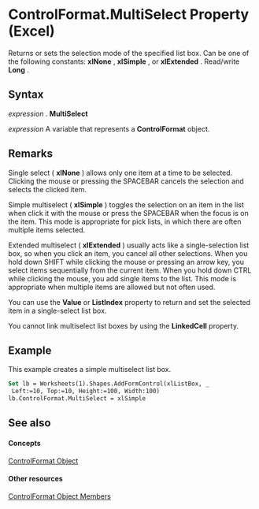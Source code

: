 
# ControlFormat.MultiSelect Property (Excel)

Returns or sets the selection mode of the specified list box. Can be one of the following constants:  **xlNone** , **xlSimple** , or **xlExtended** . Read/write **Long** .


## Syntax

 _expression_ . **MultiSelect**

 _expression_ A variable that represents a **ControlFormat** object.


## Remarks

Single select ( **xlNone** ) allows only one item at a time to be selected. Clicking the mouse or pressing the SPACEBAR cancels the selection and selects the clicked item.

Simple multiselect ( **xlSimple** ) toggles the selection on an item in the list when click it with the mouse or press the SPACEBAR when the focus is on the item. This mode is appropriate for pick lists, in which there are often multiple items selected.

Extended multiselect ( **xlExtended** ) usually acts like a single-selection list box, so when you click an item, you cancel all other selections. When you hold down SHIFT while clicking the mouse or pressing an arrow key, you select items sequentially from the current item. When you hold down CTRL while clicking the mouse, you add single items to the list. This mode is appropriate when multiple items are allowed but not often used.

You can use the  **Value** or **ListIndex** property to return and set the selected item in a single-select list box.

You cannot link multiselect list boxes by using the  **LinkedCell** property.


## Example

This example creates a simple multiselect list box.


```vb
Set lb = Worksheets(1).Shapes.AddFormControl(xlListBox, _ 
 Left:=10, Top:=10, Height:=100, Width:100) 
lb.ControlFormat.MultiSelect = xlSimple
```


## See also


#### Concepts


[ControlFormat Object](fafc6e6b-641c-2179-0789-d86c2718b3c0.md)
#### Other resources


[ControlFormat Object Members](a0d77b6f-e948-e12a-f65a-1633dc63efad.md)
